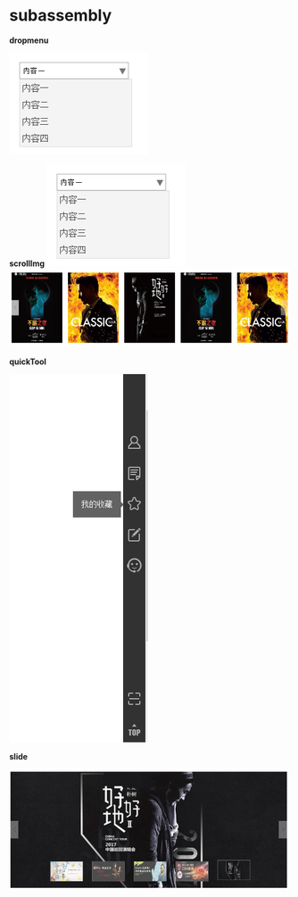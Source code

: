# subassembly


**dropmenu**

![dropmenu](/source/img/a001.png)

**scrollImg**
![dropmenu](/source/img/a001.png)
<img src="/source/img/a002.png">

**quickTool**

<img src="/source/img/gj.png">



**slide**

<img src="/source/img/slide.png">
